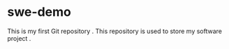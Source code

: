 # swe-demo
This is my first Git repository . This repository is used to store my software project . 
